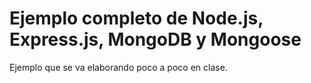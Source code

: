 # Ejemplo completo de Node.js, Express.js, MongoDB y Mongoose

Ejemplo que se va elaborando poco a poco en clase.